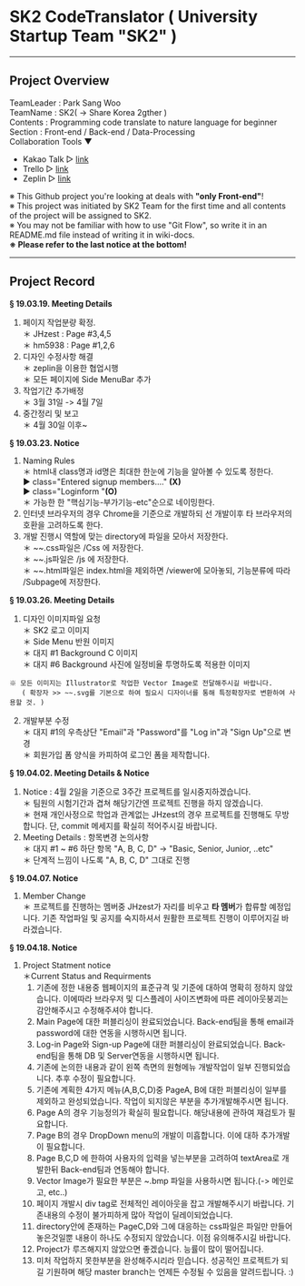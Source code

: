 # SK2 CodeTranslator ( University Startup Team "SK2" )
---
## Project Overview
TeamLeader : Park Sang Woo <br>
TeamName : SK2( -> Share Korea 2gther ) <br>
Contents : Programming code translate to nature language for beginner <br>
Section : Front-end / Back-end / Data-Processing <br>
Collaboration Tools ▼ <br>
* Kakao Talk ▷ [link](https://www.kakaocorp.com/service/KakaoTalk?lang=ko "카카오톡") <br>
* Trello ▷ [link](https://trello.com "트렐로") <br>
* Zeplin ▷ [link](https://zeplin.io "제플린") <br>

<p>
※ This Github project you're looking at deals with <strong>"only Front-end"</strong>!<br>
※ This project was initiated by SK2 Team for the first time and all contents of the project will be assigned to SK2.<br>
※ You may not be familiar with how to use "Git Flow", so write it in an README.md file instead of writing it in wiki-docs. <br>
<strong>※ Please refer to the last notice at the bottom!</strong>
</p>

---
## Project Record
  <strong>§ 19.03.19. Meeting Details</strong><br>
  1. 페이지 작업분량 확정.<br>
    ＊ JHzest : Page #3,4,5<br>
    ＊ hm5938 : Page #1,2,6<br>
  2. 디자인 수정사항 해결<br>
    ＊ zeplin을 이용한 협업시행<br>
    ＊ 모든 페이지에 Side MenuBar 추가  
  3. 작업기간 추가배정<br>
    ＊ 3월 31일 -> 4월 7일<br>
  4. 중간정리 및 보고<br>
    ＊ 4월 30일 이후~<br>

  <strong>§ 19.03.23. Notice</strong><br>
  1. Naming Rules<br>
    ＊ html내 class명과 id명은 최대한 한눈에 기능을 알아볼 수 있도록 정한다.<br>
        ▶ class="Entered signup members...." <strong>(X)</strong><br>
        ▶ class="Loginform "<strong>(O)</strong><br>
    ＊ 가능한 한 "핵심기능-부가기능-etc"순으로 네이밍한다.<br>
  2. 인터넷 브라우저의 경우 Chrome을 기준으로 개발하되 선 개발이후 타 브라우저의 호환을 고려하도록 한다.<br>
  3. 개발 진행시 역할에 맞는 directory에 파일을 모아서 저장한다.<br>
    ＊ ~~.css파일은 /Css 에 저장한다.<br>
    ＊ ~~.js파일은 /js 에 저장한다.<br>
    ＊ ~~.html파일은 index.html을 제외하면 /viewer에 모아놓되, 기능분류에 따라 /Subpage에 저장한다.<br>
    
  <strong>§ 19.03.26. Meeting Details</strong><br>
  1. 디자인 이미지파일 요청<br>
    ＊ SK2 로고 이미지<br>
    ＊ Side Menu 반원 이미지<br>
    ＊ 대지 #1 Background C 이미지<br>
    ＊ 대지 #6 Background 사진에 일정비율 투명하도록 적용한 이미지<br>
    
    ※ 모든 이미지는 Illustrator로 작업한 Vector Image로 전달해주시길 바랍니다.
       ( 확장자 >> ~~.svg를 기본으로 하여 필요시 디자이너를 통해 특정확장자로 변환하여 사용할 것. )

  2. 개발부분 수정<br>
    ＊ 대지 #1의 우측상단 "Email"과 "Password"를 "Log in"과 "Sign Up"으로 변경<br>
    ＊ 회원가입 폼 양식을 카피하여 로그인 폼을 제작합니다.<br>

  <strong>§ 19.04.02. Meeting Details & Notice</strong><br>
  1. Notice : 4월 2일을 기준으로 3주간 프로젝트를 일시중지하겠습니다.<br>
    ＊ 팀원의 시험기간과 겹쳐 해당기간엔 프로젝트 진행을 하지 않겠습니다.<br>
    ＊ 현재 개인사정으로 학업과 관계없는 JHzest의 경우 프로젝트를 진행해도 무방합니다. 단, commit 메세지를 확실히 적어주시길 바랍니다.<br>
  2. Meeting Details : 항목변경 논의사항<br>
    ＊ 대지 #1 ~ #6 하단 항목 "A, B, C, D" -> "Basic, Senior, Junior, ..etc"<br>
    ＊ 단계적 느낌이 나도록 "A, B, C, D" 그대로 진행  
  
  <strong>§ 19.04.07. Notice</strong><br>
  1. Member Change<br>
    ＊ 프로젝트를 진행하는 멤버중 JHzest가 자리를 비우고 <strong>타 멤버</strong>가 합류할 예정입니다. 기존 작업파일 및 공지를 숙지하셔서 원활한 프로젝트 진행이 이루어지길 바라겠습니다.<br>
    
    
  <strong>§ 19.04.18. Notice</strong><br>
  1. Project Statment notice  
    ＊Current Status and Requirments  
      1. 기존에 정한 내용중 웹페이지의 표준규격 및 기준에 대하여 명확히 정하지 않았습니다. 이에따라 브라우저 및 디스플레이 사이즈변화에 따른 레이아웃붕괴는 감안해주시고 수정해주셔야 합니다.  
      2. Main Page에 대한 퍼블리싱이 완료되었습니다. Back-end팀을 통해 email과 password에 대한 연동을 시행하시면 됩니다.  
      3. Log-in Page와 Sign-up Page에 대한 퍼블리싱이 완료되었습니다. Back-end팀을 통해 DB 및 Server연동을 시행하시면 됩니다.  
      4. 기존에 논의한 내용과 같이 왼쪽 측면의 원형메뉴 개발작업이 일부 진행되었습니다. 추후 수정이 필요합니다.  
      5. 기존에 계획한 4가지 메뉴(A,B,C,D)중 PageA, B에 대한 퍼블리싱이 일부를 제외하고 완성되었습니다. 작업이 되지않은 부분을 추가개발해주시면 됩니다.  
      6. Page A의 경우 기능정의가 확실히 필요합니다. 해당내용에 관하여 재검토가 필요합니다.  
      7. Page B의 경우 DropDown menu의 개발이 미흡합니다. 이에 대하 추가개발이 필요합니다.  
      8. Page B,C,D 에 한하여 사용자의 입력을 넣는부분을 고려하여 textArea로 개발한뒤 Back-end팀과 연동해야 합니다.  
      9. Vector Image가 필요한 부분은 ~.bmp 파일을 사용하시면 됩니다.(-> 메인로고, etc..)  
      10. 페이지 개발시 div tag로 전체적인 레이아웃을 잡고 개발해주시기 바랍니다. 기존내용의 수정이 불가피하게 많아 작업이 딜레이되었습니다.  
      11. directory안에 존재하는 PageC,D와 그에 대응하는 css파일은 파일만 만들어놓은것일뿐 내용이 하나도 수정되지 않았습니다. 이점 유의해주시길 바랍니다.  
      12. Project가 루즈해지지 않았으면 좋겠습니다. 능률이 많이 떨어집니다.  
      13. 미처 작업하지 못한부분을 완성해주시리라 믿습니다. 성공적인 프로젝트가 되길 기원하며 해당 master branch는 언제든 수정될 수 있음을 알려드립니다. :)
